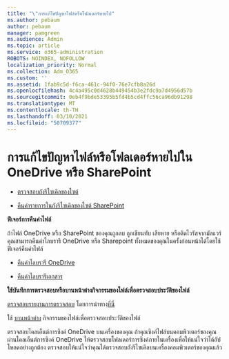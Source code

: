 ```yaml
---
title: "\"การแก้ไขปัญหาไฟล์หรือโฟลเดอร์หายไป"
ms.author: pebaum
author: pebaum
manager: pamgreen
ms.audience: Admin
ms.topic: article
ms.service: o365-administration
ROBOTS: NOINDEX, NOFOLLOW
localization_priority: Normal
ms.collection: Adm_O365
ms.custom: ''
ms.assetid: 1fab9c5d-f6ca-461c-94f0-76e7cfb8a26d
ms.openlocfilehash: 4c4a495c0d4628b449454b3e2fdc9a7d4956d57b
ms.sourcegitcommit: 0eb4f9bde53395b5fd4b5cd4ffc56ca96db91298
ms.translationtype: MT
ms.contentlocale: th-TH
ms.lasthandoff: 03/10/2021
ms.locfileid: "50709377"
---
```

# <a name="troubleshooting-missing-files-or-folders-in-onedrive-or-sharepoint"></a>การแก้ไขปัญหาไฟล์หรือโฟลเดอร์หายไปใน OneDrive หรือ SharePoint

- [ตรวจสอบถังรีไซเคิลของไซต์](https://support.microsoft.com/office/restore-items-in-the-recycle-bin-that-were-deleted-from-sharepoint-or-teams-6df466b6-55f2-4898-8d6e-c0dff851a0be)

- [คืนค่ารายการในถังรีไซเคิลของไซต์ SharePoint](https://support.office.com/article/Restore-deleted-files-or-folders-in-OneDrive-949ada80-0026-4db3-a953-c99083e6a84f)



**ฟีเจอร์การคืนค่าไฟล์**

ถ้าไฟล์ OneDrive หรือ SharePoint ของคุณถูกลบ ถูกเขียนทับ เสียหาย หรือติดไวรัสจากมัลแวร์ คุณสามารถคืนค่าไลบรารี OneDrive หรือ Sharepoint ทั้งหมดของคุณในครั้งก่อนหน้าได้โดยใช้ฟีเจอร์คืนค่าไฟล์

- [คืนค่าไลบรารี OneDrive](https://support.office.com/article/restore-your-onedrive-fa231298-759d-41cf-bcd0-25ac53eb8a15)

- [คืนค่าไลบรารีเอกสาร](https://support.office.com/article/restore-a-document-library-317791c3-8bd0-4dfd-8254-3ca90883d39a)

**ใช้บันทึกการตรวจสอบหรือบานหน้าต่างกิจกรรมของไฟล์เพื่อตรวจสอบประวัติของไฟล์**

[ตรวจสอบรายงานการตรวจสอบ](https://docs.microsoft.com/microsoft-365/compliance/search-the-audit-log-in-security-and-compliance) </a> โดยการนําทาง[ที่นี่](https://protection.office.com/#/unifiedauditlog)

ใช้ [บานหน้าต่าง](https://support.office.com/article/File-activity-in-a-document-library-6105ecda-1dd0-4f6f-9542-102bf5c0ffe0) กิจกรรมของไฟล์เพื่อตรวจสอบประวัติของไฟล์

ตรวจสอบไคลเอ็นต์การซิงค์ OneDrive บนเครื่องของคุณ  ถ้าคุณซิงค์ไฟล์บนคอมพิวเตอร์ของคุณผ่านไคลเอ็นต์การซิงค์ OneDrive ให้ตรวจสอบโฟลเดอร์การซิงค์ภายในเครื่องเพื่อให้แน่ใจว่าได้อัปโหลดอย่างถูกต้อง ตรวจสอบให้แน่ใจว่าคุณได้ตรวจสอบถังรีไซเคิลบนเครื่องคอมพิวเตอร์ของคุณแล้ว



